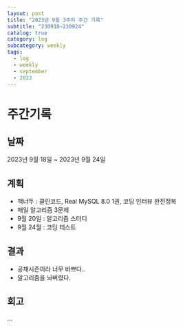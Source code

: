 ```yaml
---
layout: post
title: "2023년 9월 3주차 주간 기록"
subtitle: "230918~230924"
catalog: true
category: log
subcategory: weekly
tags:
  - log
  - weekly
  - september
  - 2023
---
```


# 주간기록

## 날짜

2023년 9월 18일 ~ 2023년 9월 24일

## 계획

- 책너두 : 클린코드, Real MySQL 8.0 1권, 코딩 인터뷰 완전정복
- 매일 알고리즘 3문제
- 9월 20일 : 알고리즘 스터디
- 9월 24월 : 코딩 테스트

## 결과

- 공채시즌이라 너무 바쁘다..
- 알고리즘을 놔버렸다.

## 회고

...
